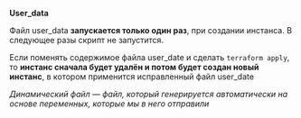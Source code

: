 **User_data**

Файл user_data **запускается только один раз**, при создании инстанса. В следующее разы скрипт не запустится.

Если поменять содержимое файла user_date и сделать `terraform apply`, то **инстанс сначала будет удалён и потом будет создан новый инстанс**, в котором применится исправленный файл user_date


*Динамический файл — файл, который генерируется автоматически на основе переменных, которые мы в него отправили*
